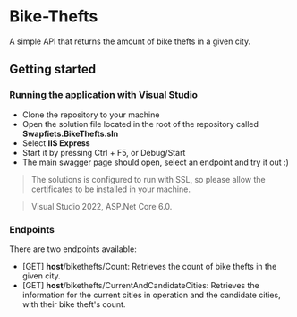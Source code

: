 # Bike-Thefts
A simple API that returns the amount of bike thefts in a given city.

## Getting started

### Running the application with Visual Studio
- Clone the repository to your machine
- Open the solution file located in the root of the repository called **Swapfiets.BikeThefts.sln**
- Select **IIS Express**
- Start it by pressing Ctrl + F5, or Debug/Start
- The main swagger page should open, select an endpoint and try it out :)
> The solutions is configured to run with SSL, so please allow the certificates to be installed in your machine.

> Visual Studio 2022, ASP.Net Core 6.0.

### Endpoints
There are two endpoints available:
- [GET] **host**/bikethefts/Count: Retrieves the count of bike thefts in the given city.
- [GET] **host**/bikethefts/CurrentAndCandidateCities: Retrieves the information for the current cities in operation and the candidate cities, with their bike theft's count.